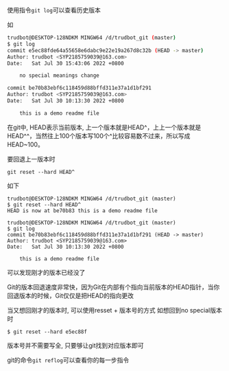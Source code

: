 使用指令```git log```可以查看历史版本

如
```bash
trudbot@DESKTOP-128NDKM MINGW64 /d/trudbot_git (master)
$ git log
commit e5ec88fde64a55658e6dabc9e22e19a267d8c32b (HEAD -> master)
Author: trudbot <SYP2185759039@163.com>
Date:   Sat Jul 30 15:43:06 2022 +0800

    no special meanings change

commit be70b83ebf6c118459d88bffd311e37a1d1bf291
Author: trudbot <SYP2185759039@163.com>
Date:   Sat Jul 30 10:13:30 2022 +0800

    this is a demo readme file
```
在git中, HEAD表示当前版本, 上一个版本就是HEAD\^，上上一个版本就是HEAD^\^，当然往上100个版本写100个\^比较容易数不过来，所以写成HEAD~100。

要回退上一版本时
```
git reset --hard HEAD^
```
如下
```
trudbot@DESKTOP-128NDKM MINGW64 /d/trudbot_git (master)
$ git reset --hard HEAD^
HEAD is now at be70b83 this is a demo readme file

trudbot@DESKTOP-128NDKM MINGW64 /d/trudbot_git (master)
$ git log
commit be70b83ebf6c118459d88bffd311e37a1d1bf291 (HEAD -> master)
Author: trudbot <SYP2185759039@163.com>
Date:   Sat Jul 30 10:13:30 2022 +0800

    this is a demo readme file

```
可以发现刚才的版本已经没了

Git的版本回退速度非常快，因为Git在内部有个指向当前版本的HEAD指针，当你回退版本的时候，Git仅仅是把HEAD的指向更改

当又想回刚才的版本时, 可以使用resset + 版本号的方式
如想回到no special版本时
```
$ git reset --hard e5ec88f
```
版本号并不需要写全, 只要够让git找到对应版本即可

git的命令```git reflog```可以查看你的每一步指令
